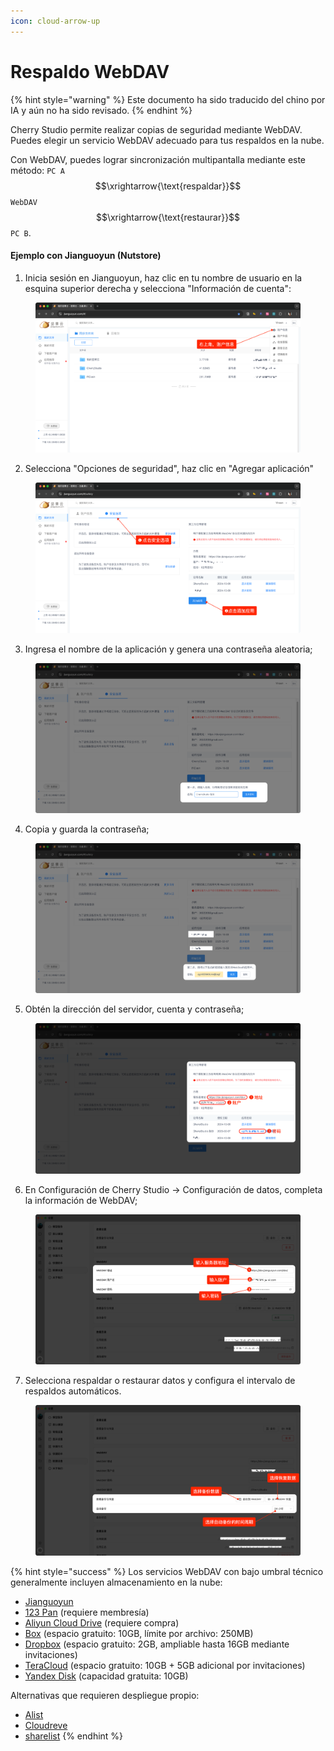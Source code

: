 ```yaml
---
icon: cloud-arrow-up
---
```

# Respaldo WebDAV


{% hint style="warning" %}
Este documento ha sido traducido del chino por IA y aún no ha sido revisado.
{% endhint %}




Cherry Studio permite realizar copias de seguridad mediante WebDAV. Puedes elegir un servicio WebDAV adecuado para tus respaldos en la nube.

Con WebDAV, puedes lograr sincronización multipantalla mediante este método: `PC A` $$\xrightarrow{\text{respaldar}}$$ `WebDAV` $$\xrightarrow{\text{restaurar}}$$ `PC B`.

#### Ejemplo con Jianguoyun (Nutstore)

1. Inicia sesión en Jianguoyun, haz clic en tu nombre de usuario en la esquina superior derecha y selecciona "Información de cuenta":

<figure><img src="../../../.gitbook/assets/image (39).png" alt=""><figcaption></figcaption></figure>

2. Selecciona "Opciones de seguridad", haz clic en "Agregar aplicación"

<figure><img src="../../../.gitbook/assets/image (40).png" alt=""><figcaption></figcaption></figure>

3. Ingresa el nombre de la aplicación y genera una contraseña aleatoria;

<figure><img src="../../../.gitbook/assets/image (41).png" alt=""><figcaption></figcaption></figure>

4. Copia y guarda la contraseña;

<figure><img src="../../../.gitbook/assets/image (42).png" alt=""><figcaption></figcaption></figure>

5. Obtén la dirección del servidor, cuenta y contraseña;

<figure><img src="../../../.gitbook/assets/image (43).png" alt=""><figcaption></figcaption></figure>

6. En Configuración de Cherry Studio → Configuración de datos, completa la información de WebDAV;

<figure><img src="../../../.gitbook/assets/image (48).png" alt=""><figcaption></figcaption></figure>

7. Selecciona respaldar o restaurar datos y configura el intervalo de respaldos automáticos.

<figure><img src="../../../.gitbook/assets/image (47).png" alt=""><figcaption></figcaption></figure>

{% hint style="success" %}
Los servicios WebDAV con bajo umbral técnico generalmente incluyen almacenamiento en la nube:

- [Jianguoyun](https://www.jianguoyun.com/)
- [123 Pan](https://www.123pan.com/) (requiere membresía)
- [Aliyun Cloud Drive](https://www.alipan.com/) (requiere compra)
- [Box](https://www.box.com/) (espacio gratuito: 10GB, límite por archivo: 250MB)
- [Dropbox](https://www.dropbox.com/) (espacio gratuito: 2GB, ampliable hasta 16GB mediante invitaciones)
- [TeraCloud](https://teracloud.jp/en/) (espacio gratuito: 10GB + 5GB adicional por invitaciones)
- [Yandex Disk](https://disk.yandex.com/) (capacidad gratuita: 10GB)

Alternativas que requieren despliegue propio:

- [Alist](https://alist.nn.ci/zh/)
- [Cloudreve](https://cloudreve.org/)
- [sharelist](https://github.com/reruin/sharelist)
{% endhint %}